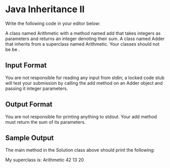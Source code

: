 # Java Inheritance II

Write the following code in your editor below:

A class named Arithmetic with a method named add that takes  integers as parameters and returns an integer denoting their sum.
A class named Adder that inherits from a superclass named Arithmetic.
Your classes should not be be .

## Input Format

You are not responsible for reading any input from stdin; a locked code stub will test your submission by calling the add method on an Adder object and passing it  integer parameters.

## Output Format

You are not responsible for printing anything to stdout. Your add method must return the sum of its parameters.

## Sample Output

The main method in the Solution class above should print the following:

My superclass is: Arithmetic
42 13 20
